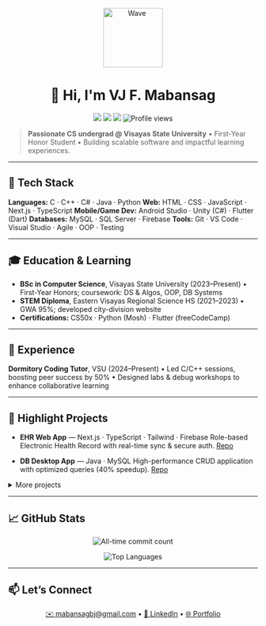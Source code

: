 <!--
  Concise README for VJ F. Mabansag
-->

<p align="center">
  <img src="https://media2.giphy.com/media/v1.Y2lkPTc5MGI3NjExY3U0Nm5vM2d6MmR0bTc4aHE0dDV2dmpndXU3bHcxbWtkdzl2bHcxOCZlcD12MV9pbnRlcm5hbF9naWZfYnlfaWQmY3Q9Zw/S2IfEQqgWc0AH4r6Al/giphy.gif" alt="Wave" width="120" />
</p>

<h1 align="center">👋 Hi, I'm VJ F. Mabansag</h1>
<p align="center">
  <a href="mailto:mabansagbj@gmail.com"><img src="https://img.shields.io/badge/Email-mabansagbj%40gmail.com-blue?style=flat-square&logo=gmail"/></a>
  <a href="tel:+639606614535"><img src="https://img.shields.io/badge/Call-+63--960--661--4535-green?style=flat-square&logo=phone"/></a>
  <a href="https://eon-taupe.vercel.app/vmabansag"><img src="https://img.shields.io/badge/Portfolio-Website-orange?style=flat-square&logo=vercel"/></a>
  <img src="https://komarev.com/ghpvc/?username=M1Vj&style=flat-square" alt="Profile views"/>
</p>

> **Passionate CS undergrad @ Visayas State University** • First-Year Honor Student • Building scalable software and impactful learning experiences.

---

## 🔧 Tech Stack

**Languages:** C · C++ · C# · Java · Python
**Web:** HTML · CSS · JavaScript · Next.js · TypeScript
**Mobile/Game Dev:** Android Studio · Unity (C#) · Flutter (Dart)
**Databases:** MySQL · SQL Server · Firebase
**Tools:** Git · VS Code · Visual Studio · Agile · OOP · Testing

---

## 🎓 Education & Learning

* **BSc in Computer Science**, Visayas State University (2023–Present)
  • First-Year Honors; coursework: DS & Algos, OOP, DB Systems
* **STEM Diploma**, Eastern Visayas Regional Science HS (2021–2023)
  • GWA 95%; developed city-division website
* **Certifications:** CS50x · Python (Mosh) · Flutter (freeCodeCamp)

---

## 💼 Experience

**Dormitory Coding Tutor**, VSU (2024–Present)
• Led C/C++ sessions, boosting peer success by 50%
• Designed labs & debug workshops to enhance collaborative learning

---

## 🚀 Highlight Projects

* **EHR Web App** — Next.js · TypeScript · Tailwind · Firebase
  Role-based Electronic Health Record with real-time sync & secure auth.
  [Repo](https://github.com/M1Vj/EHR-NextApp)

* **DB Desktop App** — Java · MySQL
  High-performance CRUD application with optimized queries (40% speedup).
  [Repo](https://github.com/M1Vj/DB-Desktop)

<details>
<summary>More projects</summary>

* **WPF Calculator & Paint** (C# · WPF)
* **Tic-Tac-Toe Mini-Game** (C)

</details>

---

## 📈 GitHub Stats

<p align="center">
  <img src="https://github-readme-stats.vercel.app/api?username=M1Vj&show_icons=true&theme=dark&hide_rank=true&include_all_commits=true" alt="All-time commit count" />
</p>
<p align="center">
  <img 
    src="https://github-readme-stats.vercel.app/api/top-langs/?username=M1Vj&layout=compact&theme=dark" 
    alt="Top Languages" 
  />
</p>



---

## 📫 Let’s Connect

<p align="center">
  <a href="mailto:mabansagbj@gmail.com">✉️ mabansagbj@gmail.com</a> • 
  <a href="https://linkedin.com/in/vmabansag">🔗 LinkedIn</a> • 
  <a href="https://eon-taupe.vercel.app/vmabansag">🌐 Portfolio</a>
</p>

